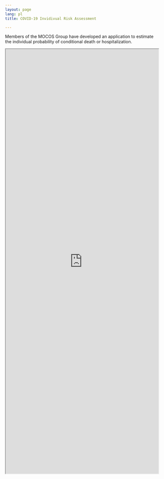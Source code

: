 ```yaml
---
layout: page
lang: pl
title: COVID-19 Invidivual Risk Assessment

---
```


<p>Members of the MOCOS Group have developed an application to estimate the individual probability of conditional death or hospitalization.
</p>

<div class="u12" style="position: relative; padding-bottom: 100em;">
    <iframe style="width:100%; height: 100%; position: absolute;" src="https://crs19.pl/"></iframe>
</div>